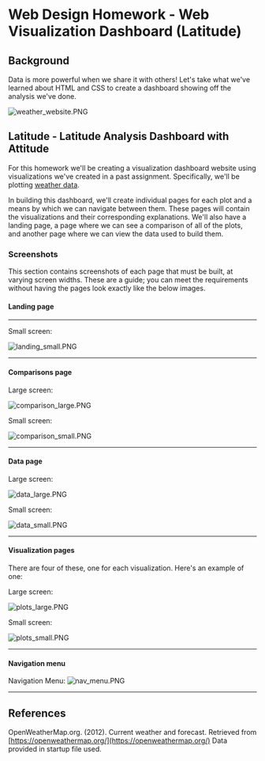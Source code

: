 # Web Design Homework - Web Visualization Dashboard (Latitude)

## Background

Data is more powerful when we share it with others! Let's take what we've learned about HTML and CSS to create a dashboard showing off the analysis we've done.

![weather_website.PNG](https://github.com/RobSalazar/Web-Design-Challenge/blob/main/images/weather_website.PNG)


## Latitude - Latitude Analysis Dashboard with Attitude

For this homework we'll be creating a visualization dashboard website using visualizations we've created in a past assignment. Specifically, we'll be plotting [weather data](Resources/cities.csv).

In building this dashboard, we'll create individual pages for each plot and a means by which we can navigate between them. These pages will contain the visualizations and their corresponding explanations. We'll also have a landing page, a page where we can see a comparison of all of the plots, and another page where we can view the data used to build them.


### Screenshots

This section contains screenshots of each page that must be built, at varying screen widths. These are a guide; you can meet the requirements without having the pages look exactly like the below images.

#### <a id="landing-page"></a>Landing page
---

Small screen:

![landing_small.PNG](images/landing_small.PNG)

- - -

#### <a id="comparisons-page"></a>Comparisons page

Large screen:

![comparison_large.PNG](images/comparison_large.PNG)

Small screen:

![comparison_small.PNG](images/comparison_small.PNG)

- - -

#### <a id="data-page"></a>Data page

Large screen:

![data_large.PNG](images/data_large.PNG)


Small screen:

![data_small.PNG](images/data_small.PNG)

- - -

#### <a id="visualization-pages"></a>Visualization pages

There are four of these, one for each visualization. Here's an example of one:

Large screen:

![plots_large.PNG](images/plots_large.PNG)

Small screen:

![plots_small.PNG](images/plots_small.PNG)

- - -

#### <a id="navigation-menu"></a>Navigation menu

Navigation Menu:
![nav_menu.PNG](images/nav_menu.PNG)


- - -

## References

OpenWeatherMap.org. (2012). Сurrent weather and forecast. Retrieved from [https://openweathermap.org/](https://openweathermap.org/)
Data provided in startup file used.
